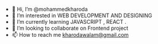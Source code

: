 - 👋 Hi, I’m @mohammedkharoda
- 👀 I’m interested in WEB DEVELOPMENT AND DESIGNING
- 🌱 I’m currently learning JAVASCRIPT , REACT .
- 💞️ I’m looking to collaborate on Frontend project
- 📫 How to reach me kharodawalam@gmail.com

<!---
mohammedkharoda/mohammedkharoda is a ✨ special ✨ repository because its `README.md` (this file) appears on your GitHub profile.
You can click the Preview link to take a look at your changes.
--->
